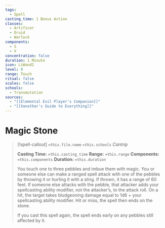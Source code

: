 ```yaml
---
tags:
  - Spell
casting_time: 1 Bonus Action
classes:
  - Artificer
  - Druid
  - Warlock
components:
  - S
  - V
concentration: false
duration: 1 Minute
icon: LiWand2
level: 0
range: Touch
ritual: false
scales: false
schools:
  - Transmutation
sources:
  - "[[Elemental Evil Player's Companion]]"
  - "[[Xanathar's Guide to Everything]]"
---
```


# Magic Stone

>[!spell-callout] `=this.file.name`
>*`=this.schools` Cantrip*
>
>**Casting Time:** `=this.casting_time`
>**Range:** `=this.range`
>**Components:** `=this.components`
>**Duration:** `=this.duration`
>
>You touch one to three pebbles and imbue them with magic. You or someone else can make a ranged spell attack with one of the pebbles by throwing it or hurling it with a sling. If thrown, it has a range of 60 feet. If someone else attacks with the pebble, that attacker adds your spellcasting ability modifier, not the attacker’s, to the attack roll. On a hit, the target takes bludgeoning damage equal to 1d6 + your spellcasting ability modifier. Hit or miss, the spell then ends on the stone.
>
>If you cast this spell again, the spell ends early on any pebbles still affected by it.
>
>
